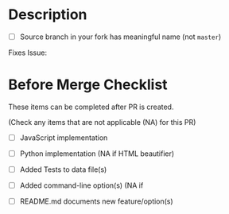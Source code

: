 # Description
- [ ] Source branch in your fork has meaningful name (not `master`)


Fixes Issue: 



# Before Merge Checklist 
These items can be completed after PR is created.

(Check any items that are not applicable (NA) for this PR)

- [ ] JavaScript implementation
- [ ] Python implementation (NA if HTML beautifier)
- [ ] Added Tests to data file(s)
- [ ] Added command-line option(s) (NA if
- [ ] README.md documents new feature/option(s)

